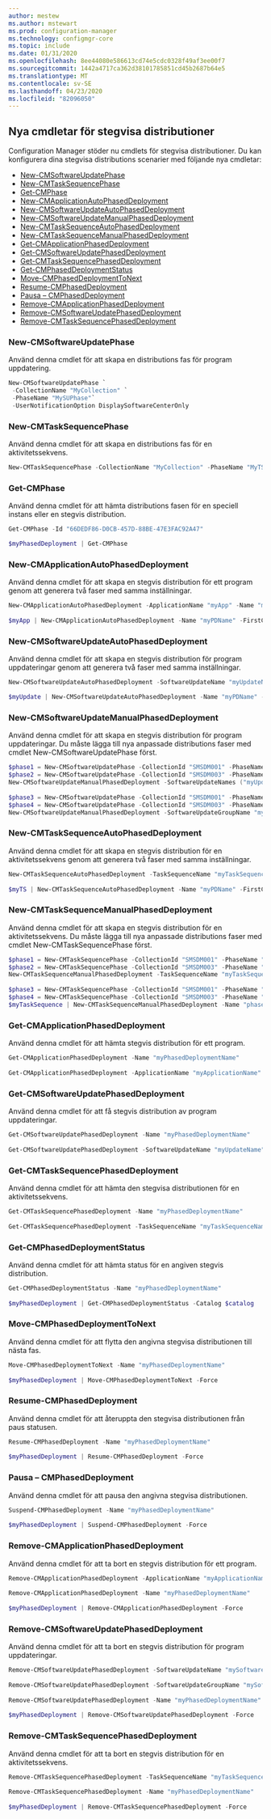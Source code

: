 ```yaml
---
author: mestew
ms.author: mstewart
ms.prod: configuration-manager
ms.technology: configmgr-core
ms.topic: include
ms.date: 01/31/2020
ms.openlocfilehash: 8ee44080e586613cd74e5cdc0328f49af3ee00f7
ms.sourcegitcommit: 1442a4717ca362d38101785851cd45b2687b64e5
ms.translationtype: MT
ms.contentlocale: sv-SE
ms.lasthandoff: 04/23/2020
ms.locfileid: "82096050"
---
```

## <a name="new-cmdlets-for-phased-deployments"></a><a name="bkmk_pod-psh"></a>Nya cmdletar för stegvisa distributioner

Configuration Manager stöder nu cmdlets för stegvisa distributioner. Du kan konfigurera dina stegvisa distributions scenarier med följande nya cmdletar:
<!--6104290-->
- [New-CMSoftwareUpdatePhase](#new-cmsoftwareupdatephase)
- [New-CMTaskSequencePhase](#new-cmtasksequencephase)
- [Get-CMPhase](#get-cmphase)
- [New-CMApplicationAutoPhasedDeployment](#new-cmapplicationautophaseddeployment)
- [New-CMSoftwareUpdateAutoPhasedDeployment](#new-cmsoftwareupdateautophaseddeployment)
- [New-CMSoftwareUpdateManualPhasedDeployment](#new-cmsoftwareupdatemanualphaseddeployment)
- [New-CMTaskSequenceAutoPhasedDeployment](#new-cmtasksequenceautophaseddeployment)
- [New-CMTaskSequenceManualPhasedDeployment](#new-cmtasksequencemanualphaseddeployment)
- [Get-CMApplicationPhasedDeployment](#get-cmapplicationphaseddeployment)
- [Get-CMSoftwareUpdatePhasedDeployment](#get-cmsoftwareupdatephaseddeployment)
- [Get-CMTaskSequencePhasedDeployment](#get-cmtasksequencephaseddeployment)
- [Get-CMPhasedDeploymentStatus](#get-cmphaseddeploymentstatus)
- [Move-CMPhasedDeploymentToNext](#move-cmphaseddeploymenttonext)
- [Resume-CMPhasedDeployment](#resume-cmphaseddeployment)
- [Pausa – CMPhasedDeployment](#suspend-cmphaseddeployment)
- [Remove-CMApplicationPhasedDeployment](#remove-cmapplicationphaseddeployment)
- [Remove-CMSoftwareUpdatePhasedDeployment](#remove-cmsoftwareupdatephaseddeployment)
- [Remove-CMTaskSequencePhasedDeployment](#remove-cmtasksequencephaseddeployment)

### <a name="new-cmsoftwareupdatephase"></a>New-CMSoftwareUpdatePhase

Använd denna cmdlet för att skapa en distributions fas för program uppdatering.

``` PowerShell
New-CMSoftwareUpdatePhase `
 -CollectionName "MyCollection" `
 -PhaseName "MySUPhase"`
 -UserNotificationOption DisplaySoftwareCenterOnly
```

### <a name="new-cmtasksequencephase"></a>New-CMTaskSequencePhase

Använd denna cmdlet för att skapa en distributions fas för en aktivitetssekvens.

``` PowerShell
New-CMTaskSequencePhase -CollectionName "MyCollection" -PhaseName "MyTSPhase" -UserNotification DisplayAll -AllowRemoteDP $true
```

### <a name="get-cmphase"></a>Get-CMPhase

Använd denna cmdlet för att hämta distributions fasen för en speciell instans eller en stegvis distribution.

``` PowerShell
Get-CMPhase -Id "66DEDF86-D0CB-457D-88BE-47E3FAC92A47"

$myPhasedDeployment | Get-CMPhase
```

### <a name="new-cmapplicationautophaseddeployment"></a>New-CMApplicationAutoPhasedDeployment

Använd denna cmdlet för att skapa en stegvis distribution för ett program genom att generera två faser med samma inställningar.

``` PowerShell
New-CMApplicationAutoPhasedDeployment -ApplicationName "myApp" -Name "myPDName" -FirstCollectionID "SMSDM001" -SecondCollectionID "SMSDM003" -CriteriaOption Compliance -CriteriaValue 1 -BeginCondition AfterPeriod -DaysAfterPreviousPhaseSuccess 2 -ThrottlingDays 3 -InstallationChoice AfterPeriod -DeadlineUnit Hours -DeadlineValue 4 -Description "MyDescription"
 
$myApp | New-CMApplicationAutoPhasedDeployment -Name "myPDName" -FirstCollectionID "SMSDM001" -SecondCollectionID "SMSDM003" -CriteriaOption Compliance -CriteriaValue 1 -BeginCondition AfterPeriod -DaysAfterPreviousPhaseSuccess 2 -ThrottlingDays 3 -InstallationChoice AfterPeriod -DeadlineUnit Hours -DeadlineValue 4 -Description "MyDescription"
```

### <a name="new-cmsoftwareupdateautophaseddeployment"></a>New-CMSoftwareUpdateAutoPhasedDeployment

Använd denna cmdlet för att skapa en stegvis distribution för program uppdateringar genom att generera två faser med samma inställningar.

``` PowerShell
New-CMSoftwareUpdateAutoPhasedDeployment -SoftwareUpdateName "myUpdateName" -Name "myPDName" -FirstCollectionID "SMSDM001" -SecondCollectionID "SMSDM003" -CriteriaOption Compliance -CriteriaValue 1 -BeginCondition AfterPeriod -DaysAfterPreviousPhaseSuccess 2 -ThrottlingDays 3 -InstallationChoice AfterPeriod -DeadlineUnit Hours -DeadlineValue 4 -Description "MyDescription"

$myUpdate | New-CMSoftwareUpdateAutoPhasedDeployment -Name "myPDName" -FirstCollectionID "SMSDM001" -SecondCollectionID "SMSDM003" -CriteriaOption Compliance -CriteriaValue 1 -BeginCondition AfterPeriod -DaysAfterPreviousPhaseSuccess 2 -ThrottlingDays 3 -InstallationChoice AfterPeriod -DeadlineUnit Hours -DeadlineValue 4 -Description "MyDescription"
```

### <a name="new-cmsoftwareupdatemanualphaseddeployment"></a>New-CMSoftwareUpdateManualPhasedDeployment

Använd denna cmdlet för att skapa en stegvis distribution för program uppdateringar. Du måste lägga till nya anpassade distributions faser med cmdlet New-CMSoftwareUpdatePhase först.

``` PowerShell
$phase1 = New-CMSoftwareUpdatePhase -CollectionId "SMSDM001" -PhaseName "test01" -UserNotificationOption DisplaySoftwareCenterOnly
$phase2 = New-CMSoftwareUpdatePhase -CollectionId "SMSDM003" -PhaseName "test02" -UserNotificationOption DisplaySoftwareCenterOnly
New-CMSoftwareUpdateManualPhasedDeployment -SoftwareUpdateNames ("myUpdateA", "myUpdateB") -Name "myPhaseDeployment" -AddPhases ($phase1, $phase2)
 
$phase3 = New-CMSoftwareUpdatePhase -CollectionId "SMSDM001" -PhaseName "test03" -UserNotificationOption DisplaySoftwareCenterOnly
$phase4 = New-CMSoftwareUpdatePhase -CollectionId "SMSDM003" -PhaseName "test04" -UserNotificationOption DisplaySoftwareCenterOnly
New-CMSoftwareUpdateManualPhasedDeployment -SoftwareUpdateGroupName "myGroup" -Name "myPhaseDeploymentForGroup" -AddPhases ($phase3, $phase4)
```

### <a name="new-cmtasksequenceautophaseddeployment"></a>New-CMTaskSequenceAutoPhasedDeployment

Använd denna cmdlet för att skapa en stegvis distribution för en aktivitetssekvens genom att generera två faser med samma inställningar.

``` PowerShell
New-CMTaskSequenceAutoPhasedDeployment -TaskSequenceName "myTaskSequenceName" -Name "myPDName" -FirstCollectionID "SMSDM001" -SecondCollectionID "SMSDM003" -CriteriaOption Compliance -CriteriaValue 1 -BeginCondition AfterPeriod -DaysAfterPreviousPhaseSuccess 2 -ThrottlingDays 3 -InstallationChoice AfterPeriod -DeadlineUnit Hours -DeadlineValue 4 -Description "MyDescription"
 
$myTS | New-CMTaskSequenceAutoPhasedDeployment -Name "myPDName" -FirstCollectionID "SMSDM001" -SecondCollectionID "SMSDM003" -CriteriaOption Compliance -CriteriaValue 1 -BeginCondition AfterPeriod -DaysAfterPreviousPhaseSuccess 2 -ThrottlingDays 3 -InstallationChoice AfterPeriod -DeadlineUnit Hours -DeadlineValue 4 -Description "MyDescription"
```

### <a name="new-cmtasksequencemanualphaseddeployment"></a>New-CMTaskSequenceManualPhasedDeployment

Använd denna cmdlet för att skapa en stegvis distribution för en aktivitetssekvens. Du måste lägga till nya anpassade distributions faser med cmdlet New-CMTaskSequencePhase först.

``` PowerShell
$phase1 = New-CMTaskSequencePhase -CollectionId "SMSDM001" -PhaseName "test01" -UserNotification DisplayAll
$phase2 = New-CMTaskSequencePhase -CollectionId "SMSDM003" -PhaseName "test02" -UserNotification HideAll
New-CMTaskSequenceManualPhasedDeployment -TaskSequenceName "myTaskSequence" -Name "phasedDeployment" -AddPhases ($phase1, $phase2)
 
$phase3 = New-CMTaskSequencePhase -CollectionId "SMSDM001" -PhaseName "test03" -UserNotification DisplayAll
$phase4 = New-CMTaskSequencePhase -CollectionId "SMSDM003" -PhaseName "test04" -UserNotification HideAll
$myTaskSequence | New-CMTaskSequenceManualPhasedDeployment -Name "phasedDeployment" -AddPhases ($phase3, $phase4)
```

### <a name="get-cmapplicationphaseddeployment"></a>Get-CMApplicationPhasedDeployment

Använd denna cmdlet för att hämta stegvis distribution för ett program.

``` PowerShell
Get-CMApplicationPhasedDeployment -Name "myPhasedDeploymentName"
 
Get-CMApplicationPhasedDeployment -ApplicationName "myApplicationName"
```

### <a name="get-cmsoftwareupdatephaseddeployment"></a>Get-CMSoftwareUpdatePhasedDeployment

Använd denna cmdlet för att få stegvis distribution av program uppdateringar.

``` PowerShell
Get-CMSoftwareUpdatePhasedDeployment -Name "myPhasedDeploymentName"
 
Get-CMSoftwareUpdatePhasedDeployment -SoftwareUpdateName "myUpdateName"
```

### <a name="get-cmtasksequencephaseddeployment"></a>Get-CMTaskSequencePhasedDeployment

Använd denna cmdlet för att hämta den stegvisa distributionen för en aktivitetssekvens.

``` PowerShell
Get-CMTaskSequencePhasedDeployment -Name "myPhasedDeploymentName"
 
Get-CMTaskSequencePhasedDeployment -TaskSequenceName "myTaskSequenceName"
```

### <a name="get-cmphaseddeploymentstatus"></a>Get-CMPhasedDeploymentStatus

Använd denna cmdlet för att hämta status för en angiven stegvis distribution.

``` PowerShell
Get-CMPhasedDeploymentStatus -Name "myPhasedDeploymentName"
 
$myPhasedDeployment | Get-CMPhasedDeploymentStatus -Catalog $catalog
```

### <a name="move-cmphaseddeploymenttonext"></a>Move-CMPhasedDeploymentToNext

Använd denna cmdlet för att flytta den angivna stegvisa distributionen till nästa fas.

``` PowerShell
Move-CMPhasedDeploymentToNext -Name "myPhasedDeploymentName"  
 
$myPhasedDeployment | Move-CMPhasedDeploymentToNext -Force
```

### <a name="resume-cmphaseddeployment"></a>Resume-CMPhasedDeployment

Använd denna cmdlet för att återuppta den stegvisa distributionen från paus statusen.

``` PowerShell
Resume-CMPhasedDeployment -Name "myPhasedDeploymentName"  
 
$myPhasedDeployment | Resume-CMPhasedDeployment -Force
```

### <a name="suspend-cmphaseddeployment"></a>Pausa – CMPhasedDeployment

Använd denna cmdlet för att pausa den angivna stegvisa distributionen.

``` PowerShell
Suspend-CMPhasedDeployment -Name "myPhasedDeploymentName"
  
$myPhasedDeployment | Suspend-CMPhasedDeployment -Force
```

### <a name="remove-cmapplicationphaseddeployment"></a>Remove-CMApplicationPhasedDeployment

Använd denna cmdlet för att ta bort en stegvis distribution för ett program.

``` PowerShell
Remove-CMApplicationPhasedDeployment -ApplicationName "myApplicationName"
 
Remove-CMApplicationPhasedDeployment -Name "myPhasedDeploymentName"
 
$myPhasedDeployment | Remove-CMApplicationPhasedDeployment -Force
```

### <a name="remove-cmsoftwareupdatephaseddeployment"></a>Remove-CMSoftwareUpdatePhasedDeployment

Använd denna cmdlet för att ta bort en stegvis distribution för program uppdateringar.

``` PowerShell
Remove-CMSoftwareUpdatePhasedDeployment -SoftwareUpdateName "mySoftwareUpdateName"
 
Remove-CMSoftwareUpdatePhasedDeployment -SoftwareUpdateGroupName "mySoftwareUpdateGroupName"
 
Remove-CMSoftwareUpdatePhasedDeployment -Name "myPhasedDeploymentName"
 
$myPhasedDeployment | Remove-CMSoftwareUpdatePhasedDeployment -Force
```

### <a name="remove-cmtasksequencephaseddeployment"></a>Remove-CMTaskSequencePhasedDeployment

Använd denna cmdlet för att ta bort en stegvis distribution för en aktivitetssekvens.

``` PowerShell
Remove-CMTaskSequencePhasedDeployment -TaskSequenceName "myTaskSequenceName"
 
Remove-CMTaskSequencePhasedDeployment -Name "myPhasedDeploymentName"
 
$myPhasedDeployment | Remove-CMTaskSequencePhasedDeployment -Force
```
